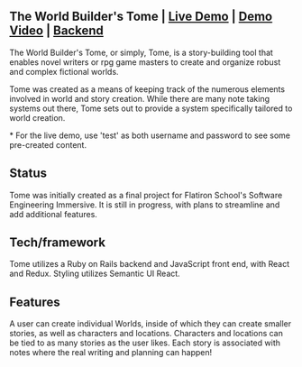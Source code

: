 ## The World Builder's Tome | [Live Demo](https://wbtome.herokuapp.com/) | [Demo Video](https://www.loom.com/share/cf40bd77b2c548b99e52f2ab25bc42ee) | [Backend](https://github.com/marshallhelenm/tome-backend) 
The World Builder's Tome, or simply, Tome, is a story-building tool that enables novel writers or rpg game masters to create and organize robust and complex fictional worlds.

Tome was created as a means of keeping track of the numerous elements involved in world and story creation. While there are many note taking systems out there, Tome sets out to provide a system specifically tailored to world creation.

\* For the live demo, use 'test' as both username and password to see some pre-created content.


## Status
Tome was initially created as a final project for Flatiron School's Software Engineering Immersive. It is still in progress, with plans to streamline and add additional features.

## Tech/framework
Tome utilizes a Ruby on Rails backend and JavaScript front end, with React and Redux. Styling utilizes Semantic UI React.


## Features
A user can create individual Worlds, inside of which they can create smaller stories, as well as characters and locations. Characters and locations can be tied to as many stories as the user likes. Each story is associated with notes where the real writing and planning can happen!

